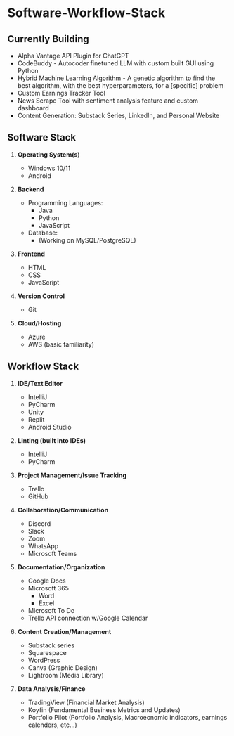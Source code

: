 # Software-Workflow-Stack

## Currently Building
- Alpha Vantage API Plugin for ChatGPT
- CodeBuddy - Autocoder finetuned LLM with custom built GUI using Python
- Hybrid Machine Learning Algorithm - A genetic algorithm to find the best algorithm, with the best hyperparameters, for a [specific] problem
- Custom Earnings Tracker Tool 
- News Scrape Tool with sentiment analysis feature and custom dashboard
- Content Generation: Substack Series, LinkedIn, and Personal Website

## Software Stack

1. **Operating System(s)**
   - Windows 10/11
   - Android 

2. **Backend**
   - Programming Languages:
     - Java
     - Python
     - JavaScript
   - Database:
     - (Working on MySQL/PostgreSQL)

3. **Frontend**
   - HTML
   - CSS
   - JavaScript

4. **Version Control**
   - Git

5. **Cloud/Hosting**
   - Azure
   - AWS (basic familiarity)

## Workflow Stack

1. **IDE/Text Editor**
   - IntelliJ
   - PyCharm
   - Unity
   - Replit
   - Android Studio

2. **Linting (built into IDEs)**
   - IntelliJ
   - PyCharm

3. **Project Management/Issue Tracking**
   - Trello
   - GitHub

4. **Collaboration/Communication**
   - Discord
   - Slack
   - Zoom
   - WhatsApp
   - Microsoft Teams

5. **Documentation/Organization**
   - Google Docs
   - Microsoft 365
     - Word
     - Excel
   - Microsoft To Do
   - Trello API connection w/Google Calendar

6. **Content Creation/Management**
   - Substack series
   - Squarespace
   - WordPress
   - Canva (Graphic Design)
   - Lightroom (Media Library)

7. **Data Analysis/Finance**
   - TradingView (Financial Market Analysis)
   - Koyfin (Fundamental Business Metrics and Updates)
   - Portfolio Pilot (Portfolio Analysis, Macroecnomic indicators, earnings calenders, etc...)
